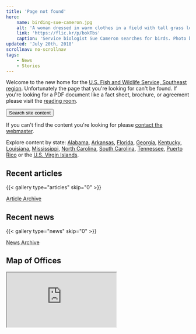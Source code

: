 ```yaml
---
title: 'Page not found'
hero:
    name: birding-sue-cameron.jpg
    alt: 'A woman dressed in warm clothes in a field with tall grass looks through binoculars.'
    link: 'https://flic.kr/p/bokTbs'
    caption: 'Service biologist Sue Cameron searches for birds. Photo by Gary Peeples, USFWS.'
updated: 'July 20th, 2018'
scrollnav: no-scrollnav
tags:
    - News
    - Stories
---
```


Welcome to the new home for the [U.S. Fish and Wildlife Service, Southeast region](/about).  Unfortunately the page that you're looking for can't be found. If you're looking for a PDF document like a fact sheet, brochure, or agreement please visit the [reading room](/reading-room).

<div class="centered-button">
  <button class="search-trigger">Search site content</button>
</div>

If you can't find the content you're looking for please [contact the webmaster](mailto:roy_hewitt@fws.gov).

Explore content by state: [Alabama](/alabama), [Arkansas](/arkansas), [Florida](/florida), [Georgia](/georgia), [Kentucky](/kentucky), [Louisiana](/louisiana), [Mississippi](/mississippi), [North Carolina](/north-carolina), [South Carolina](/south-carolina), [Tennessee](/tennessee), [Puerto Rico](/puerto-rico) or the [U.S. Virgin Islands](/us-virgin-islands).

## Recent articles

{{< gallery type="articles" skip="0" >}}

<p class='centered-button'>
  <a href='/articles' class='button'>Article Archive</a>
</p>

## Recent news

{{< gallery type="news" skip="0" >}}

<p class='centered-button'>
  <a href='/news' class='button'>News Archive</a>
</p>

## Map of Offices
<iframe src="https://usfws.github.io/southeast-mega-map/" class="state-map" title="Find a local field station"></iframe>

<span class="hide-scrollnav"></span>
